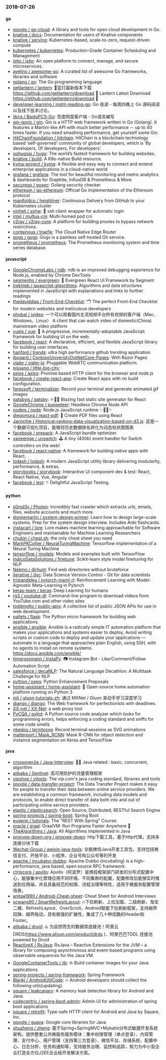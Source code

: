 ### 2018-07-26

#### go
* [google / go-cloud](https://github.com/google/go-cloud): A library and tools for open cloud development in Go.
* [knative / docs](https://github.com/knative/docs): Documentation for users of Knative components
* [knative / serving](https://github.com/knative/serving): Kubernetes-based, scale-to-zero, request-driven compute
* [kubernetes / kubernetes](https://github.com/kubernetes/kubernetes): Production-Grade Container Scheduling and Management
* [istio / istio](https://github.com/istio/istio): An open platform to connect, manage, and secure microservices.
* [avelino / awesome-go](https://github.com/avelino/awesome-go): A curated list of awesome Go frameworks, libraries and software
* [golang / go](https://github.com/golang/go): The Go programming language
* [getlantern / lantern](https://github.com/getlantern/lantern): 🔴蓝灯最新版本下载 https://github.com/getlantern/download 🔴 Lantern Latest Download https://github.com/getlantern/download 🔴
* [developer-learning / night-reading-go](https://github.com/developer-learning/night-reading-go): Go 夜读 - 每周四晚上 Go 源码阅读以及线下技术讨论。
* [iikira / BaiduPCS-Go](https://github.com/iikira/BaiduPCS-Go): 百度网盘客户端 - Go语言编写
* [gin-gonic / gin](https://github.com/gin-gonic/gin): Gin is a HTTP web framework written in Go (Golang). It features a Martini-like API with much better performance -- up to 40 times faster. If you need smashing performance, get yourself some Gin.
* [HitChainFoundation / hitchain](https://github.com/HitChainFoundation/hitchain): HitChain is a blockchain technology based ‘self-governed’ community of global developers, which is ‘By developers, Of developers, For developers’.
* [gohugoio / hugo](https://github.com/gohugoio/hugo): The world’s fastest framework for building websites.
* [knative / build](https://github.com/knative/build): A K8s-native Build resource.
* [kyma-project / kyma](https://github.com/kyma-project/kyma): A flexible and easy way to connect and extend enterprise applications in a cloud-native world
* [grafana / grafana](https://github.com/grafana/grafana): The tool for beautiful monitoring and metric analytics & dashboards for Graphite, InfluxDB & Prometheus & More
* [securego / gosec](https://github.com/securego/gosec): Golang security checker
* [ethereum / go-ethereum](https://github.com/ethereum/go-ethereum): Official Go implementation of the Ethereum protocol
* [manifoldco / heighliner](https://github.com/manifoldco/heighliner): Continuous Delivery from GitHub to your Kubernetes cluster
* [yinheli / sshw](https://github.com/yinheli/sshw): 🐝 ssh client wrapper for automatic login
* [intel / multus-cni](https://github.com/intel/multus-cni): Multi-homed pod cni
* [v2ray / v2ray-core](https://github.com/v2ray/v2ray-core): A platform for building proxies to bypass network restrictions.
* [containous / traefik](https://github.com/containous/traefik): The Cloud Native Edge Router
* [gogs / gogs](https://github.com/gogs/gogs): Gogs is a painless self-hosted Git service.
* [prometheus / prometheus](https://github.com/prometheus/prometheus): The Prometheus monitoring system and time series database.

#### javascript
* [GoogleChromeLabs / ndb](https://github.com/GoogleChromeLabs/ndb): ndb is an improved debugging experience for Node.js, enabled by Chrome DevTools
* [segmentio / evergreen](https://github.com/segmentio/evergreen): 🌲 Evergreen React UI Framework by Segment
* [trekhleb / javascript-algorithms](https://github.com/trekhleb/javascript-algorithms): Algorithms and data structures implemented in JavaScript with explanations and links to further readings
* [thedaviddias / Front-End-Checklist](https://github.com/thedaviddias/Front-End-Checklist): 🗂 The perfect Front-End Checklist for modern websites and meticulous developers
* [phobal / ivideo](https://github.com/phobal/ivideo): 一个可以观看国内主流视频平台所有视频的客户端（Mac、Windows、Linux） A client that can watch video of domestic(China) mainstream video platform
* [vuejs / vue](https://github.com/vuejs/vue): 🖖 A progressive, incrementally-adoptable JavaScript framework for building UI on the web.
* [facebook / react](https://github.com/facebook/react): A declarative, efficient, and flexible JavaScript library for building user interfaces.
* [hanford / trends](https://github.com/hanford/trends): ultra high performance github trending application
* [jbogard / ContosoUniversityDotNetCore-Pages](https://github.com/jbogard/ContosoUniversityDotNetCore-Pages): With Razor Pages
* [vialer / vialer-js](https://github.com/vialer/vialer-js): Pluggable WebRTC communication platform.
* [pissang / little-big-city](https://github.com/pissang/little-big-city): 
* [axios / axios](https://github.com/axios/axios): Promise based HTTP client for the browser and node.js
* [facebook / create-react-app](https://github.com/facebook/create-react-app): Create React apps with no build configuration.
* [faressoft / terminalizer](https://github.com/faressoft/terminalizer): Record your terminal and generate animated gif images
* [gatsbyjs / gatsby](https://github.com/gatsbyjs/gatsby): ⚛️📄🚀 Blazing fast static site generator for React
* [GoogleChrome / puppeteer](https://github.com/GoogleChrome/puppeteer): Headless Chrome Node API
* [nodejs / node](https://github.com/nodejs/node): Node.js JavaScript runtime ✨🐢🚀✨
* [diegomura / react-pdf](https://github.com/diegomura/react-pdf): 📄 Create PDF files using React
* [Jannchie / Historical-ranking-data-visualization-based-on-d3.js](https://github.com/Jannchie/Historical-ranking-data-visualization-based-on-d3.js): 这是一个数据可视化项目，能够将历史数据排名转化为动态柱状图图表
* [facebook / prepack](https://github.com/facebook/prepack): A JavaScript bundle optimizer.
* [vaneenige / unswitch](https://github.com/vaneenige/unswitch): 🕹 A tiny (400b) event handler for Switch controllers on the web!
* [facebook / react-native](https://github.com/facebook/react-native): A framework for building native apps with React.
* [lodash / lodash](https://github.com/lodash/lodash): A modern JavaScript utility library delivering modularity, performance, & extras.
* [storybooks / storybook](https://github.com/storybooks/storybook): Interactive UI component dev & test: React, React Native, Vue, Angular
* [facebook / jest](https://github.com/facebook/jest): 🃏 Delightful JavaScript Testing.

#### python
* [s0md3v / Photon](https://github.com/s0md3v/Photon): Incredibly fast crawler which extracts urls, emails, files, website accounts and much more.
* [donnemartin / system-design-primer](https://github.com/donnemartin/system-design-primer): Learn how to design large-scale systems. Prep for the system design interview. Includes Anki flashcards.
* [instacart / lore](https://github.com/instacart/lore): Lore makes machine learning approachable for Software Engineers and maintainable for Machine Learning Researchers
* [chubin / cheat.sh](https://github.com/chubin/cheat.sh): the only cheat sheet you need
* [MarkPKCollier / NeuralTuringMachine](https://github.com/MarkPKCollier/NeuralTuringMachine): Tensorflow implementation of a Neural Turing Machine
* [tensorflow / models](https://github.com/tensorflow/models): Models and examples built with TensorFlow
* [IndicoDataSolutions / finetune](https://github.com/IndicoDataSolutions/finetune): Scikit-learn style model finetuning for NLP
* [Nekmo / dirhunt](https://github.com/Nekmo/dirhunt): Find web directories without bruteforce
* [iterative / dvc](https://github.com/iterative/dvc): Data Science Version Control - Git for data scientists
* [tristandeleu / pytorch-maml-rl](https://github.com/tristandeleu/pytorch-maml-rl): Reinforcement Learning with Model-Agnostic Meta-Learning in Pytorch
* [keras-team / keras](https://github.com/keras-team/keras): Deep Learning for humans
* [rg3 / youtube-dl](https://github.com/rg3/youtube-dl): Command-line program to download videos from YouTube.com and other video sites
* [toddmotto / public-apis](https://github.com/toddmotto/public-apis): A collective list of public JSON APIs for use in web development.
* [pallets / flask](https://github.com/pallets/flask): The Python micro framework for building web applications.
* [ansible / ansible](https://github.com/ansible/ansible): Ansible is a radically simple IT automation platform that makes your applications and systems easier to deploy. Avoid writing scripts or custom code to deploy and update your applications — automate in a language that approaches plain English, using SSH, with no agents to install on remote systems. https://docs.ansible.com/ansible/
* [timgrossmann / InstaPy](https://github.com/timgrossmann/InstaPy): 📷 Instagram Bot - Like/Comment/Follow Automation Script
* [salesforce / decaNLP](https://github.com/salesforce/decaNLP): The Natural Language Decathlon: A Multitask Challenge for NLP
* [python / peps](https://github.com/python/peps): Python Enhancement Proposals
* [home-assistant / home-assistant](https://github.com/home-assistant/home-assistant): 🏡 Open-source home automation platform running on Python 3
* [mli / gluon-tutorials-zh](https://github.com/mli/gluon-tutorials-zh): 通过 MXNet / Gluon 来动手学习深度学习
* [django / django](https://github.com/django/django): The Web framework for perfectionists with deadlines.
* [XX-net / XX-Net](https://github.com/XX-net/XX-Net): a web proxy tool
* [PyCQA / pylint](https://github.com/PyCQA/pylint): A Python source code analyzer which looks for programming errors, helps enforcing a coding standard and sniffs for some code smells
* [nbedos / termtosvg](https://github.com/nbedos/termtosvg): Record terminal sessions as SVG animations
* [matterport / Mask_RCNN](https://github.com/matterport/Mask_RCNN): Mask R-CNN for object detection and instance segmentation on Keras and TensorFlow

#### java
* [crossoverJie / Java-Interview](https://github.com/crossoverJie/Java-Interview): 👨‍🎓 Java related : basic, concurrent, algorithm
* [alibaba / Sentinel](https://github.com/alibaba/Sentinel): 高可用防护的流量管理框架
* [vipshop / vjtools](https://github.com/vipshop/vjtools): The vip.com's java coding standard, libraries and tools
* [google / data-transfer-project](https://github.com/google/data-transfer-project): The Data Transfer Project makes it easy for people to transfer their data between online service providers. We are establishing a common framework, including data models and protocols, to enable direct transfer of data both into and out of participating online service providers.
* [elastic / elasticsearch](https://github.com/elastic/elasticsearch): Open Source, Distributed, RESTful Search Engine
* [spring-projects / spring-boot](https://github.com/spring-projects/spring-boot): Spring Boot
* [eugenp / tutorials](https://github.com/eugenp/tutorials): The "REST With Spring" Course:
* [oracle / graal](https://github.com/oracle/graal): GraalVM: Run Programs Faster Anywhere 🚀
* [TheAlgorithms / Java](https://github.com/TheAlgorithms/Java): All Algorithms implemented in Java
* [proxyee-down-org / proxyee-down](https://github.com/proxyee-down-org/proxyee-down): http下载工具，基于http代理，支持多连接分块下载
* [Wechat-Group / weixin-java-tools](https://github.com/Wechat-Group/weixin-java-tools): 全能微信Java开发工具包，支持包括微信支付、开放平台、小程序、企业号和公众号等的开发
* [apache / incubator-dubbo](https://github.com/apache/incubator-dubbo): Apache Dubbo (incubating) is a high-performance, java based, open source RPC framework.
* [ctripcorp / apollo](https://github.com/ctripcorp/apollo): Apollo（阿波罗）是携程框架部门研发的分布式配置中心，能够集中化管理应用不同环境、不同集群的配置，配置修改后能够实时推送到应用端，并且具备规范的权限、流程治理等特性，适用于微服务配置管理场景。
* [anitaa1990 / Android-Cheat-sheet](https://github.com/anitaa1990/Android-Cheat-sheet): Cheat Sheet for Android Interviews
* [scwang90 / SmartRefreshLayout](https://github.com/scwang90/SmartRefreshLayout): 🔥下拉刷新、上拉加载、二级刷新、淘宝二楼、RefreshLayout、OverScroll，Android智能下拉刷新框架，支持越界回弹、越界拖动，具有极强的扩展性，集成了几十种炫酷的Header和 Footer。
* [alibaba / druid](https://github.com/alibaba/druid): ♨️ 为监控而生的数据库连接池！阿里云DRDS(https://www.aliyun.com/product/drds )、阿里巴巴TDDL 连接池powered by Druid
* [ReactiveX / RxJava](https://github.com/ReactiveX/RxJava): RxJava – Reactive Extensions for the JVM – a library for composing asynchronous and event-based programs using observable sequences for the Java VM.
* [GoogleContainerTools / jib](https://github.com/GoogleContainerTools/jib): ⛵️ Build container images for your Java applications.
* [spring-projects / spring-framework](https://github.com/spring-projects/spring-framework): Spring Framework
* [Blankj / AndroidUtilCode](https://github.com/Blankj/AndroidUtilCode): 🔥 Android developers should collect the following utils(updating).
* [square / leakcanary](https://github.com/square/leakcanary): A memory leak detection library for Android and Java.
* [codecentric / spring-boot-admin](https://github.com/codecentric/spring-boot-admin): Admin UI for administration of spring boot applications
* [square / retrofit](https://github.com/square/retrofit): Type-safe HTTP client for Android and Java by Square, Inc.
* [google / guava](https://github.com/google/guava): Google core libraries for Java
* [shuzheng / zheng](https://github.com/shuzheng/zheng): 基于Spring+SpringMVC+Mybatis分布式敏捷开发系统架构，提供整套公共微服务服务模块：集中权限管理（单点登录）、内容管理、支付中心、用户管理（支持第三方登录）、微信平台、存储系统、配置中心、日志分析、任务和通知等，支持服务治理、监控和追踪，努力为中小型企业打造全方位J2EE企业级开发解决方案。
